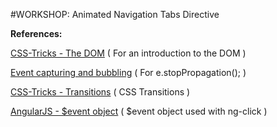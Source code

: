 #WORKSHOP: Animated Navigation Tabs Directive



**References:**

[CSS-Tricks - The DOM](https://css-tricks.com/dom/) ( For an introduction to the DOM )

[Event capturing and bubbling](https://www.kirupa.com/html5/event_capturing_bubbling_javascript.htm) ( For e.stopPropagation(); )

[CSS-Tricks - Transitions](https://css-tricks.com/almanac/properties/t/transition/) ( CSS Transitions )

[AngularJS - $event object](https://docs.angularjs.org/guide/expression#-event-) ( $event object used with ng-click )